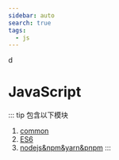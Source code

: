 ```yaml
---
sidebar: auto
search: true
tags:
  - js
---
```

d
# JavaScript

::: tip 包含以下模块
1. [common](/javascript/common/common.md)
2. [ES6](/javascript/es6/)
3. [nodejs&npm&yarn&pnpm](/javascript/nodejs/)
:::


